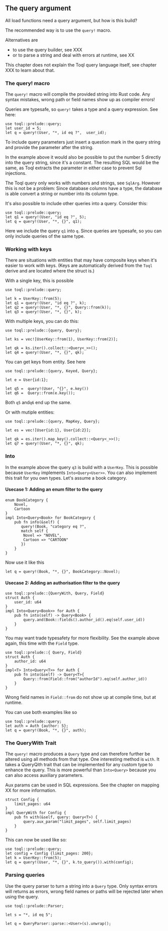 
## The query argument
All load functions need a query argument, but how is this build?

The recommended way is to use the `query!` macro.

Alternatives are 
- to use the query builder, see XXX
- or to parse a string and deal with errors at runtime, see XX

This chapter does not explain the Toql query language itself, see chapter XXX to learn about that.


### The query! macro 
The `query!` macro will compile the provided string into Rust code. Any syntax mistakes, wrong path or field names show up 
as compiler errors! 

Queries are typesafe, so `query!` takes a type and a query expression. See here:

```
use toql::prelude::query;
let user_id = 5;
let q = query!(User, "*, id eq ?",  user_id);
```
 
To include query parameters just insert a question mark in the query string and provide the parameter after the string. 

In the example above it would also be possible to put the number 5 directly into the query string, since it's a constant. 
The resulting SQL would be the same, as Toql extracts the parameter in either case to prevent Sql injections.

The Toql query only works with numbers and strings, see `SqlArg`. 
However this is not be a problem: Since database columns have a type, the database is able convert a string or number into its column type.

It's also possible to include other queries into a query. Consider this:

```
use toql::prelude::query;
let q1 = query!(User, "id eq ?", 5);
let q = query!(User, "*, {}", q1);
```

Here we include the query `q1` into `q`. Since queries are typesafe, so you can only include queries of the same type.

### Working with keys

There are situations with entities that may have composite keys when it's easier to work with keys.
(Keys are automatically derived from the `Toql` derive and are located where the struct is.)

With a single key, this is possible
```
use toql::prelude::query;

let k = UserKey::from(5);
let q1 = query!(User, "id eq ?", k);
let q2 = query!(User, "*, {}", Query::from(k));
let q3 = query!(User, "*, {}", k);
```

With multiple keys, you can do this:
```
use toql::prelude::{query, Query};

let ks = vec![UserKey::from(1), UserKey::from(2)];

let qk = ks.iter().collect::<Query<_>>();
let q4 = query!(User, "*, {}", qk);
```


You can get keys from entity. See here

```
use toql::prelude::{query, Keyed, Query};

let e = User{id:1};

let q5 =  query!(User, "{}", e.key())
let q6 =  Query::from(e.key());
```

Both `q5` and`q6` end up the same.

Or with mutiple entities:

```
use toql::prelude::{query, MapKey, Query};

let es = vec![User{id:1}, User{id:2}];

let qk = es.iter().map_key().collect::<Query<_>>();
let q7 = query!(User, "*, {}", qk);
```



### Into<Query>

In the example above the query `q3` is build with a `UserKey`. This is possible because `UserKey` implements `Into<Query<User>>`.
You can also implement this trait for you own types. Let's assume a book category.

#### Usecase 1: Adding an enum filter to the query
```
enum BookCategory {
    Novel,
    Cartoon
}
impl Into<Query<Book> for BookCategory {
    pub fn info(&self) {
       query!(Book, "category eq ?", 
       match self {
        Novel => "NOVEL",
        Cartoon => "CARTOON"    
       })
    }
}

```

Now use it like this
```
let q = query!(Book, "*, {}", BookCategory::Novel);
```

#### Usecase 2: Adding an authorisation filter to the query


```
use toql::prelude::{QueryWith, Query, Field}
struct Auth {
    user_id: u64
}
impl Into<Query<Book>> for Auth {
    pub fn into(self) -> Query<Book> {
        query.and(Book::fields().author_id().eq(self.user_id))
    }
}
```

You may want trade typesafety for more flexibility. See the example above again, this time with the `Field` type.

```
use toql::prelude::{ Query, Field}
struct Auth {
    author_id: u64
}
impl<T> Into<Query<T>> for Auth {
    pub fn into(&self) -> Query<T>{
        Query::from(Field::from("authorId").eq(self.author_id))
    }
}
```
Wrong field names in `Field::from` do not show up at compile time, but at runtime.

You can use both examples like so

```
use toql::prelude::query;
let auth = Auth {author: 5};
let q = query!(Book, "*, {}", auth);
```


### The QueryWith Trait

The `query!` macro produces a `Query` type and can therefore further be altered using all methods from that type.
One interesting method is `with`. It takes a QueryQith trait that can be implemented for any custom type to enhance the query. 
This is more powerful than `Into<Query>` because you can also access auxiliary parameters.

Aux params can be used in SQL expressions. See the chapter on mapping XX for more information.

```
struct Config {
    limit_pages: u64
}
impl QueryWith for Config {
    pub fn with(&self, query: Query<T>) {
        query.aux_param("limit_pages", self.limit_pages)
    }
}
```

This can now be used like so:

```
use toql::prelude::query;
let config = Config {limit_pages: 200};
let k = UserKey::from(5);
let q = query!(User, "*, {}", k.to_query()).with(config);
```


### Parsing queries
Use the query parser to turn a string into a `Query` type. 
Only syntax errors will returns as errors, 
wrong field names or paths will be rejected later when using the query.

```
use toql::prelude::Parser;

let s = "*, id eq 5";

let q = QueryParser::parse::<User>(s).unwrap();
```






